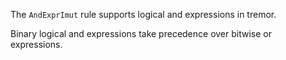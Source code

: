 The `AndExprImut` rule supports logical and expressions in tremor.

Binary logical and expressions take precedence over bitwise or expressions.

